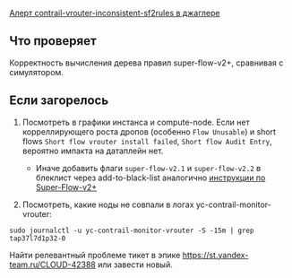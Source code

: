 [Алерт contrail-vrouter-inconsistent-sf2rules в джаглере](https://juggler.yandex-team.ru/aggregate_checks/?query=service%3Dcontrail-vrouter-inconsistent-sf2rules)

## Что проверяет

Корректность вычисления дерева правил super-flow-v2+, сравнивая с симулятором.

## Если загорелось

1. Посмотреть в графики инстанса и compute-node. Если нет корреллирующего роста дропов
(особенно `Flow Unusable`) и short flows `Short flow vrouter install failed`,
`Short flow Audit Entry`, вероятно импакта на датаплейн нет.
   - Иначе добавить флаги `super-flow-v2.1` и `super-flow-v2.2` в блеклист
   через add-to-black-list аналогично [инструкции по Super-Flow-v2+](https://wiki.yandex-team.ru/users/sklyaus/super-flows-shop/#superflowsv21)

2. Посмотреть, какие ноды не совпали в логах yc-contrail-monitor-vrouter:
```
sudo journalctl -u yc-contrail-monitor-vrouter -S -15m | grep  tap37l7d1p32-0
```

Найти релевантный проблеме тикет в эпике https://st.yandex-team.ru/CLOUD-42388 или
завести новый.
